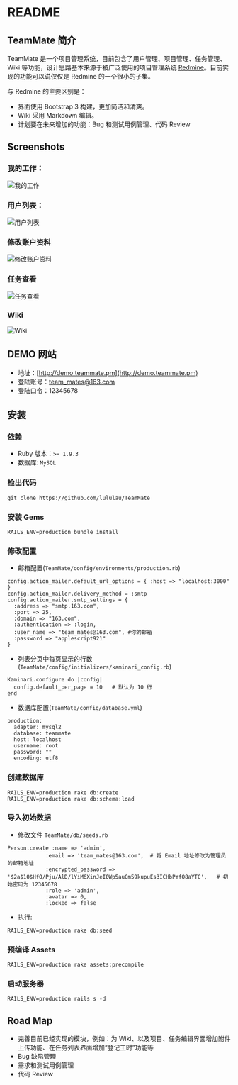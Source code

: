 # README

## TeamMate 简介

TeamMate 是一个项目管理系统，目前包含了用户管理、项目管理、任务管理、Wiki 等功能，设计思路基本来源于被广泛使用的项目管理系统 [Redmine](http://www.redmine.org)。目前实现的功能可以说仅仅是 Redmine 的一个很小的子集。

与 Redmine 的主要区别是：

+ 界面使用 Bootstrap 3 构建，更加简洁和清爽。
+ Wiki 采用 Markdown 编辑。
+ 计划要在未来增加的功能：Bug 和测试用例管理、代码 Review

## Screenshots

### 我的工作：

![我的工作](http://imglf0.ph.126.net/dv25wMrhCctKbZZUepom2Q==/2971812804211133223.png)

### 用户列表：

![用户列表](http://imglf1.ph.126.net/YKQdi3HdQwmtopWaaABJ4g==/1801439851048232140.png)

### 修改账户资料

![修改账户资料](http://imglf0.ph.126.net/fq3hedKvZ93UjX-B_HIskA==/1832965048440022071.png)

### 任务查看

![任务查看](http://imglf0.ph.126.net/L68E9V7i-L0zFwnvt4RlLQ==/6597276474844136268.png)

### Wiki

![Wiki](http://imglf1.ph.126.net/TFblJoW-S5SDCc6N4iGt3Q==/4871487422031398287.png)


## DEMO 网站

+ 地址：[http://demo.teammate.pm](http://demo.teammate.pm)
+ 登陆账号：team_mates@163.com
+ 登陆口令：12345678

## 安装


### 依赖

+ Ruby 版本：`>= 1.9.3`
+ 数据库: `MySQL`

### 检出代码

```
git clone https://github.com/lululau/TeamMate

```

### 安装 Gems

```
RAILS_ENV=production bundle install
```

### 修改配置

+ 邮箱配置(`TeamMate/config/environments/production.rb`)

```
config.action_mailer.default_url_options = { :host => "localhost:3000" }
config.action_mailer.delivery_method = :smtp
config.action_mailer.smtp_settings = {
  :address => "smtp.163.com",
  :port => 25,
  :domain => "163.com",
  :authentication => :login,
  :user_name => "team_mates@163.com", #你的邮箱
  :password => "applescript921"
}

```

+ 列表分页中每页显示的行数(`TeamMate/config/initializers/kaminari_config.rb`)

```
Kaminari.configure do |config|
  config.default_per_page = 10   # 默认为 10 行
end

```

+ 数据库配置(`TeamMate/config/database.yml`)

```
production:
  adapter: mysql2
  database: teammate
  host: localhost
  username: root
  password: ""
  encoding: utf8
```

### 创建数据库

```
RAILS_ENV=production rake db:create
RAILS_ENV=production rake db:schema:load
```

### 导入初始数据

+ 修改文件 `TeamMate/db/seeds.rb`

```
Person.create :name => 'admin',
            :email => 'team_mates@163.com',  # 将 Email 地址修改为管理员的邮箱地址
            :encrypted_password => '$2a$10$HfO/Pju/AlD/lYiM6XinJeI0Wp5auCm59kupuEs3ICHbPYfO8aYTC',   # 初始密码为 12345678
            :role => 'admin',
            :avatar => 0,
            :locked => false
```

+ 执行:


```
RAILS_ENV=production rake db:seed
```

### 预编译 Assets

```
RAILS_ENV=production rake assets:precompile
```

### 启动服务器

```
RAILS_ENV=production rails s -d
```


## Road Map

+ 完善目前已经实现的模块，例如：为 Wiki、以及项目、任务编辑界面增加附件上传功能、在任务列表界面增加“登记工时”功能等
+ Bug 缺陷管理
+ 需求和测试用例管理
+ 代码 Review